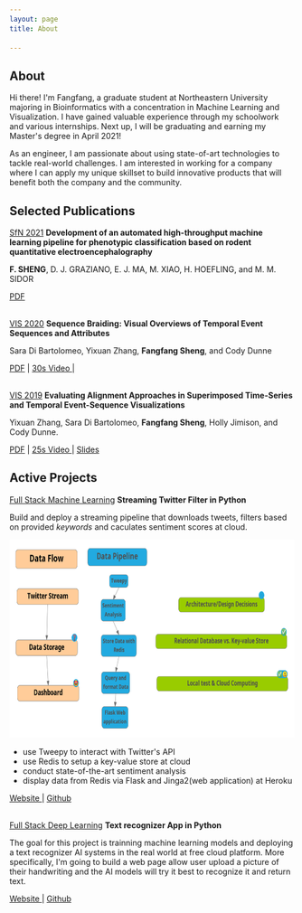 ```yaml
---
layout: page
title: About

---
```


## About 

Hi there! I'm Fangfang, a graduate student at Northeastern University majoring in Bioinformatics with a concentration in Machine Learning and Visualization. I have gained valuable experience through my schoolwork and various internships. Next up, I will be graduating and earning my Master's degree in April 2021!

<!-- I value data-driven success and prioritize delivering insights and communication with scientists and engineers. I am currently working at NIBR Informatics as an AI and Machine Learning intern. Working closely with neuroscientists and data scientists across departments, I have applied Machine Learning methods to Rodent EEG data to assess how drugs impact the activity and function of the brain. To accomplish this, I developed an end to end machine learning pipeline to increase the efficiency of hypothesis testing and validation.

From 2017 to 2018, I worked as an ERP consultant at Inspur corporation. I specialized in providing data solutions to Fortune 500 companies across industries. I collaborated with engineers, product managers, and support experience teams to devise solutions. -->

As an engineer, I am passionate about using state-of-art technologies to tackle real-world challenges. I am interested in working for a company where I can apply my unique skillset to build innovative products that will benefit both the company and the community.

<!-- Feel free to connect with me on <a href="https://www.linkedin.com/in/fangfangsheng/">LinkedIn</a> or [email me](mailto:fangfangsheng46@gmail.com) !  -->


## Selected Publications

<!-- <p><a href="publication.html">See all publications</a></p> -->

<ins>SfN 2021</ins>   **Development of an automated high-throughput machine learning pipeline for phenotypic classification based on rodent quantitative electroencephalography**

**F. SHENG**, D. J. GRAZIANO, E. J. MA, M. XIAO, H. HOEFLING, and M. M. SIDOR

<div>
    <a target="_blank" href="assets/papers/SFN21_EEG">PDF</a> 
    <!-- <a target="_blank" href="https://vimeo.com/363452044">
        <i class="fab fa-youtube"></i> 25s Video 
    </a> | -->
</div>

<br>

<ins>VIS 2020</ins>   **Sequence Braiding: Visual Overviews of Temporal Event Sequences and Attributes**

Sara Di Bartolomeo, Yixuan Zhang, **Fangfang Sheng**, and Cody Dunne

<div>
    <a target="_blank" href="assets/papers/VIS20_SB.pdf">PDF</a> |
    <a target="_blank" href="https://www.youtube.com/watch?v=dPBnoCoGdq4">
        <i class="fab fa-youtube"></i> 30s Video 
    </a> | 
    <!-- <a target="_blank" href="assets/slides/CHI20_crisisinformatics.pdf">
        <i class="far fa-file-powerpoint"></i> Slides
    </a>  -->
</div>

<br>

<ins>VIS 2019</ins>   **Evaluating Alignment Approaches in Superimposed Time-Series and Temporal Event-Sequence Visualizations**

Yixuan Zhang, Sara Di Bartolomeo, **Fangfang Sheng**, Holly Jimison, and Cody Dunne.

<div>
    <a target="_blank" href="assets/papers/VIS19_alignment.pdf">PDF</a> |
    <a target="_blank" href="https://vimeo.com/363452044">
        <i class="fab fa-youtube"></i> 25s Video 
    </a> |  
    <a target="_blank" href="assets/slides/VIS19_alignment.pdf">
        <i class="far fa-file-powerpoint"></i> Slides
    </a>  
</div>





## Active Projects


<ins>Full Stack Machine Learning</ins>   **Streaming Twitter Filter in Python**

Build and deploy a streaming pipeline that downloads tweets, filters based on provided *keywords* and caculates sentiment scores at cloud. 


<img src="assets/images/streaming-tweets.png" width="600" height="350" />


* use Tweepy to interact with Twitter's API
* use Redis to setup a key-value store at cloud
* conduct state-of-the-art sentiment analysis
* display data from Redis via Flask and Jinga2(web application) at Heroku


<div>
    <!-- <a target="_blank" href="">Slides</a> | -->
    <a target="_blank" href="https://tweets-redis-flask.herokuapp.com/"> Website </a> |  
    <a target="_blank" href="https://github.com/fangfangsheng/Streaming_Sentiment"> Github</a>  
</div>

<br>


<ins>Full Stack Deep Learning</ins>   **Text recognizer App in Python**

The goal for this project is trainning machine learning models and deploying a text recognizer AI systems in the real world at free cloud platform. More specifically, I'm going to build a web page allow user upload a picture of their handwriting and the AI models will try it best to recognize it and return text.

<!-- <img src="assets/medias/eeg-streamlit.png" width="400" height="250" /> -->


<div>
    <a target="_blank" href=""> Website </a> |  
    <a target="_blank" href=""> Github</a>  
</div>

<br>

